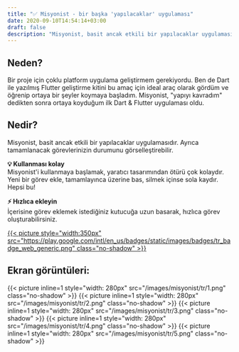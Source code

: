 ```yaml
---
title: "✅ Misyonist - bir başka 'yapılacaklar' uygulaması"
date: 2020-09-10T14:54:14+03:00
draft: false
description: "Misyonist, basit ancak etkili bir yapılacaklar uygulamasıdır. Ayrıca tamamlanacak görevlerinizin durumunu görselleştirebilir."
---
```


## Neden?
Bir proje için çoklu platform uygulama geliştirmem gerekiyordu. Ben de Dart ile yazılmış Flutter geliştirme kitini bu amaç için ideal araç olarak gördüm ve öğrenip ortaya bir şeyler koymaya başladım. Misyonist, "yapıyı kavradım" dedikten sonra ortaya koyduğum ilk Dart & Flutter uygulaması oldu. 

## Nedir?
Misyonist, basit ancak etkili bir yapılacaklar uygulamasıdır. Ayrıca tamamlanacak görevlerinizin durumunu görselleştirebilir.

__💡 Kullanması kolay__  
Misyonist'i kullanmaya başlamak, yaratıcı tasarımından ötürü çok kolaydır. Yeni bir görev ekle, tamamlayınca üzerine bas, silmek içinse sola kaydır. Hepsi bu!

__⚡️  Hızlıca ekleyin__  
İçerisine görev eklemek istediğiniz kutucuğa uzun basarak, hızlıca görev oluşturabilirsiniz.

[{{< picture style="width:350px" src="https://play.google.com/intl/en_us/badges/static/images/badges/tr_badge_web_generic.png" class="no-shadow" >}}](https://play.google.com/store/apps/details?id=dev.elma.misyonist&utm_source=elma.dev)


## Ekran görüntüleri:
{{< picture inline=1 style="width: 280px" src="/images/misyonist/tr/1.png" class="no-shadow" >}}
{{< picture inline=1 style="width: 280px" src="/images/misyonist/tr/2.png" class="no-shadow" >}}
{{< picture inline=1 style="width: 280px" src="/images/misyonist/tr/3.png" class="no-shadow" >}}
{{< picture inline=1 style="width: 280px" src="/images/misyonist/tr/4.png" class="no-shadow" >}}
{{< picture inline=1 style="width: 280px" src="/images/misyonist/tr/5.png" class="no-shadow" >}}

